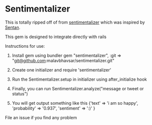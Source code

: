 Sentimentalizer
===============

This is totally ripped off of from [sentimentalizer](https://github.com/kouphax/sentimentalizer/) which was inspired by [Sentan](https://github.com/martinrue/Sentan).

This gem is designed to integrate directly with rails

Instructions for use:

1. Install gem using bundler gem "sentimentalizer", :git => "git@github.com:malavbhavsar/sentimentalizer.git"

2. Create one initializer and require 'sentimentalizer'

3. Run the Sentimentalizer.setup in initializer using after_initialize hook

4. Finally, you can run Sentimentalizer.analyze("message or tweet or status")

5. You will get output something like this {'text' => 'i am so happy', 'probability' => '0.937', 'sentiment' => ':)' }

File an issue if you find any problem